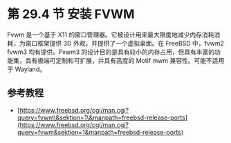# 第 29.4 节 安装 FVWM

Fvwm 是一个基于 X11 的窗口管理器。它被设计用来最大限度地减少内存消耗消耗，为窗口框架提供 3D 外观，并提供了一个虚拟桌面。在 FreeBSD 中，fvwm2 fvwm3 均有提供。Fvwm3 的设计目的是具有较小的内存占用，但具有丰富的功能集，具有极端可定制和可扩展，并具有高度的 Motif mwm 兼容性。可能不适用于 Wayland。

## 参考教程

- [https://www.freebsd.org/cgi/man.cgi?query=fvwm\&sektion=1\&manpath=freebsd-release-ports](https://www.freebsd.org/cgi/man.cgi?query=fvwm&sektion=1&manpath=freebsd-release-ports)
